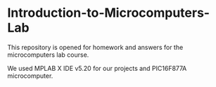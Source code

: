 # Introduction-to-Microcomputers-Lab
This repository is opened for homework and answers for the microcomputers lab course.

We used MPLAB X IDE v5.20 for our projects and PIC16F877A microcomputer.

